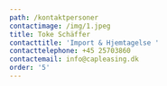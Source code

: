 ```yaml
---
path: /kontaktpersoner
contactimage: /img/1.jpeg
title: Toke Schäffer
contacttitle: 'Import & Hjemtagelse '
contacttelephone: +45 25703860
contactemail: info@capleasing.dk
order: '5'
---
```


